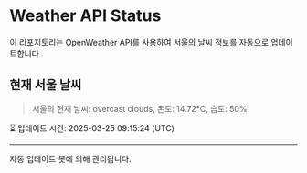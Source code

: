 
# Weather API Status

이 리포지토리는 OpenWeather API를 사용하여 서울의 날씨 정보를 자동으로 업데이트합니다.

## 현재 서울 날씨
> 서울의 현재 날씨: overcast clouds, 온도: 14.72°C, 습도: 50%

⏳ 업데이트 시간: 2025-03-25 09:15:24 (UTC)

---
자동 업데이트 봇에 의해 관리됩니다.

